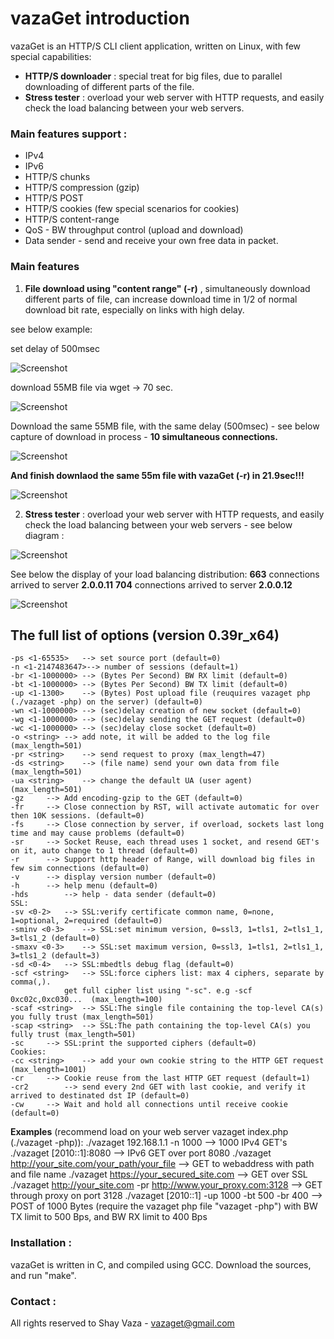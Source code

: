 # vazaGet introduction

vazaGet is an HTTP/S CLI client application, written on Linux, with few special capabilities:
- **HTTP/S downloader** : special treat for big files, due to parallel downloading of different parts of the file.
- **Stress tester** : overload your web server with HTTP requests, and easily check the  load balancing between your web servers.

### Main features support :
- IPv4 
- IPv6
- HTTP/S chunks
- HTTP/S compression (gzip)
- HTTP/S POST
- HTTP/S cookies (few special scenarios for cookies)
- HTTP/S content-range
- QoS - BW throughput control (upload and download)
- Data sender - send and receive your own free data in packet.

### Main features 
1. **File download using "content range" (-r)** , simultaneously download different parts of file, can increase download time in 1/2 of normal download bit rate, especially on links with high delay.

see below example:

set delay of 500msec

![Screenshot](readme_pictures/picture_1.jpg)
	

download 55MB file via wget → 70 sec.

![Screenshot](readme_pictures/picture_2.jpg)

Download the same 55MB file, with the same delay (500msec) - see below capture of download in process - **10 simultaneous connections.**

![Screenshot](readme_pictures/picture_3.jpg)

**And finish downlaod the same 55m file with vazaGet (-r) in 21.9sec!!!**

![Screenshot](readme_pictures/picture_4a.jpg)

2. **Stress tester** : overload your web server with HTTP requests, and easily check the load balancing between your web servers - see below diagram :

![Screenshot](readme_pictures/picture_5.jpg)

See below the display of your load balancing distribution:
**663** connections arrived to server **2.0.0.11**
**704** connections arrived to server **2.0.0.12**

![Screenshot](readme_pictures/picture_6.jpg)
 
## The full list of options (version 0.39r_x64)
    -ps <1-65535>	--> set source port (default=0)
    -n <1-2147483647>--> number of sessions (default=1)
	-br <1-1000000>	--> (Bytes Per Second) BW RX limit (default=0)
	-bt <1-1000000>	--> (Bytes Per Second) BW TX limit (default=0)
	-up <1-1300>	--> (Bytes) Post upload file (reuquires vazaget php (./vazaget -php) on the server) (default=0)
	-wn <1-1000000>	--> (sec)delay creation of new socket (default=0)
	-wg <1-1000000>	--> (sec)delay sending the GET request (default=0)
	-wc <1-1000000>	--> (sec)delay close socket (default=0)
	-o <string>	--> add note, it will be added to the log file (max_length=501)
	-pr <string>	--> send request to proxy (max_length=47)
	-ds <string>	--> (file name) send your own data from file (max_length=501)
	-ua <string>	--> change the default UA (user agent) (max_length=501)
	-gz		--> Add encoding-gzip to the GET (default=0)
	-fr		--> Close connection by RST, will activate automatic for over then 10K sessions. (default=0)
	-fs		--> Close connection by server, if overload, sockets last long time and may cause problems (default=0)
	-sr		--> Socket Reuse, each thread uses 1 socket, and resend GET's on it, auto change to 1 thread (default=0)
	-r		--> Support http header of Range, will download big files in few sim connections (default=0)
	-v		--> display version number (default=0)
	-h		--> help menu (default=0)
	-hds		--> help - data sender (default=0)
    SSL:
	-sv <0-2>	--> SSL:verify certificate common name, 0=none, 1=optional, 2=required (default=0)
	-sminv <0-3>	--> SSL:set minimum version, 0=ssl3, 1=tls1, 2=tls1_1, 3=tls1_2 (default=0)
	-smaxv <0-3>	--> SSL:set maximum version, 0=ssl3, 1=tls1, 2=tls1_1, 3=tls1_2 (default=3)
	-sd <0-4>	--> SSL:mbedtls debug flag (default=0)
	-scf <string>	--> SSL:force ciphers list: max 4 ciphers, separate by comma(,).
				get full cipher list using "-sc". e.g -scf 0xc02c,0xc030...  (max_length=100)
	-scaf <string>	--> SSL:The single file containing the top-level CA(s) you fully trust (max_length=501)
	-scap <string>	--> SSL:The path containing the top-level CA(s) you fully trust (max_length=501)
	-sc		--> SSL:print the supported ciphers (default=0)
    Cookies:
	-cc <string>	--> add your own cookie string to the HTTP GET request (max_length=1001)
	-cr		--> Cookie reuse from the last HTTP GET request (default=1)
	-cr2		--> send every 2nd GET with last cookie, and verify it arrived to destinated dst IP (default=0)
	-cw		--> Wait and hold all connections until receive cookie (default=0)

**Examples** (recommend load on your web server vazaget index.php (./vazaget -php)):
	./vazaget 192.168.1.1 -n 1000 --> 1000 IPv4 GET's
	./vazaget [2010::1]:8080  --> IPv6 GET over port 8080
	./vazaget http://your_site.com/your_path/your_file  --> GET to webaddress with path and file name
	./vazaget https://your_secured_site.com --> GET over SSL
	./vazaget http://your_site.com -pr http://www.your_proxy.com:3128 --> GET through proxy on port 3128
	./vazaget [2010::1] -up 1000 -bt 500 -br 400 --> POST of 1000 Bytes (require the vazaget php file "vazaget -php") 
			with BW TX limit to 500 Bps, and BW RX limit to 400 Bps

### Installation :
vazaGet is written in C, and compiled using GCC.
Download the sources, and run "make".

### Contact :
All rights reserved to Shay Vaza - vazaget@gmail.com



